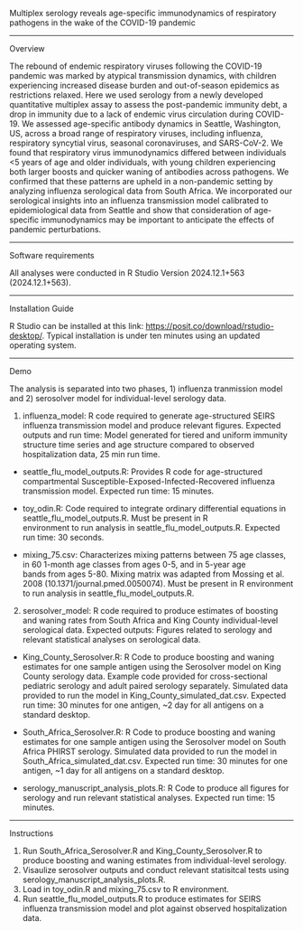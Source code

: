 Multiplex serology reveals age-specific immunodynamics of respiratory pathogens in the wake of the COVID-19 pandemic 

____________________________________________________________________________________________________________________

Overview 

The rebound of endemic respiratory viruses following the COVID-19 pandemic was marked by atypical transmission dynamics, with children experiencing increased disease burden and out-of-season epidemics as restrictions relaxed. Here we used serology from a newly developed quantitative multiplex assay to assess the post-pandemic immunity debt, a drop in immunity due to a lack of endemic virus circulation during COVID-19. We assessed age-specific antibody dynamics in Seattle, Washington, US, across a broad range of respiratory viruses, including influenza, respiratory syncytial virus, seasonal coronaviruses, and SARS-CoV-2. We found that respiratory virus immunodynamics differed between individuals <5 years of age and older individuals, with young children experiencing both larger boosts and quicker waning of antibodies across pathogens. We confirmed that these patterns are upheld in a non-pandemic setting by analyzing influenza serological data from South Africa. We incorporated our serological insights into an influenza transmission model calibrated to epidemiological data from Seattle and show that consideration of age-specific immunodynamics may be important to anticipate the effects of pandemic perturbations. 

____________________________________________________________________________________________________________________

Software requirements 

All analyses were conducted in R Studio Version 2024.12.1+563 (2024.12.1+563). 

____________________________________________________________________________________________________________________

Installation Guide 

R Studio can be installed at this link: https://posit.co/download/rstudio-desktop/. Typical installation is under ten minutes using an updated operating system.

____________________________________________________________________________________________________________________

Demo 

The analysis is separated into two phases, 1) influenza tranmission model and 2) serosolver model for individual-level serology data.

1) influenza_model: R code required to generate age-structured SEIRS influenza transmission model and produce relevant figures. Expected outputs and run time: Model generated for tiered and uniform immunity structure time series and age structure compared to observed hospitalization data, 25 min run time. 
   
  - seattle_flu_model_outputs.R: Provides R code for age-structured compartmental Susceptible-Exposed-Infected-Recovered influenza       
    transmission model. Expected run time: 15 minutes. 

  - toy_odin.R: Code required to integrate ordinary differential equations in seattle_flu_model_outputs.R. Must be present in R       
    environment to run analysis in seattle_flu_model_outputs.R. Expected run time: 30 seconds. 
  
  - mixing_75.csv: Characterizes mixing patterns between 75 age classes, in 60 1-month age classes from ages 0-5, and in 5-year age   
    bands from ages 5-80. Mixing matrix was adapted from Mossing et al. 2008 (10.1371/journal.pmed.0050074). Must be present in R 
    environment to run analysis in seattle_flu_model_outputs.R.

2) serosolver_model: R code required to produce estimates of boosting and waning rates from South Africa and King County individual-level serological data. Expected outputs: Figures related to serology and relevant statistical analyses on serological data.

  - King_County_Serosolver.R: R Code to produce boosting and waning estimates for one sample antigen using the Serosolver model on King      County serology data. Example code provided for cross-sectional pediatric serology and adult paired serology separately. Simulated       data provided to run the model in King_County_simulated_dat.csv. Expected run time: 30 minutes for one antigen, ~2 day for all antigens on a standard desktop. 
    
  - South_Africa_Serosolver.R: R Code to produce boosting and waning estimates for one sample antigen using the Serosolver model on          South Africa PHIRST serology. Simulated data provided to run the model in South_Africa_simulated_dat.csv. Expected run time: 30          minutes for one antigen, ~1 day for all antigens on a standard desktop. 
    
   - serology_manuscript_analysis_plots.R: R Code to produce all figures for serology and run relevant statistical analyses. Expected 
     run time: 15 minutes.

____________________________________________________________________________________________________________________   
     
Instructions 

1. Run South_Africa_Serosolver.R and King_County_Serosolver.R to produce boosting and waning estimates from individual-level serology.
2. Visaulize serosolver outputs and conduct relevant statisitcal tests using serology_manuscript_analysis_plots.R.
3. Load in toy_odin.R and mixing_75.csv to R environment.
4. Run seattle_flu_model_outputs.R to produce estimates for SEIRS influenza transmission model and plot against observed hospitalization 
   data. 


